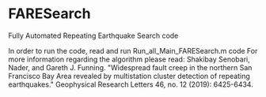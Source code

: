 # FARESearch
Fully Automated Repeating Earthquake Search code 

In order to run the code, read and run Run_all_Main_FARESearch.m code
For more information regarding the algorithm please read:
Shakibay Senobari, Nader, and Gareth J. Funning. 
"Widespread fault creep in the northern San Francisco Bay Area revealed by multistation cluster detection of repeating earthquakes." 
Geophysical Research Letters 46, no. 12 (2019): 6425-6434.
